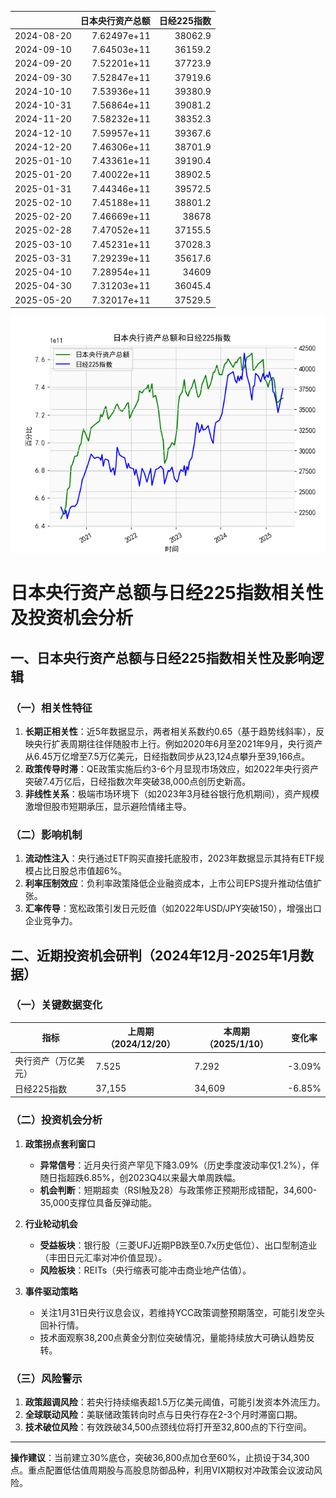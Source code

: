|            |   日本央行资产总额 |   日经225指数 |
|:-----------|-------------------:|--------------:|
| 2024-08-20 |        7.62497e+11 |       38062.9 |
| 2024-09-10 |        7.64503e+11 |       36159.2 |
| 2024-09-20 |        7.52201e+11 |       37723.9 |
| 2024-09-30 |        7.52847e+11 |       37919.6 |
| 2024-10-10 |        7.53936e+11 |       39380.9 |
| 2024-10-31 |        7.56864e+11 |       39081.2 |
| 2024-11-20 |        7.58232e+11 |       38352.3 |
| 2024-12-10 |        7.59957e+11 |       39367.6 |
| 2024-12-20 |        7.46306e+11 |       38701.9 |
| 2025-01-10 |        7.43361e+11 |       39190.4 |
| 2025-01-20 |        7.40022e+11 |       38902.5 |
| 2025-01-31 |        7.44346e+11 |       39572.5 |
| 2025-02-10 |        7.45188e+11 |       38801.2 |
| 2025-02-20 |        7.46669e+11 |       38678   |
| 2025-02-28 |        7.47052e+11 |       37155.5 |
| 2025-03-10 |        7.45231e+11 |       37028.3 |
| 2025-03-31 |        7.29239e+11 |       35617.6 |
| 2025-04-10 |        7.28954e+11 |       34609   |
| 2025-04-30 |        7.31203e+11 |       36045.4 |
| 2025-05-20 |        7.32017e+11 |       37529.5 |

![图](japan_N225.png)



# 日本央行资产总额与日经225指数相关性及投资机会分析

## 一、日本央行资产总额与日经225指数相关性及影响逻辑

### （一）相关性特征
1. **长期正相关性**：近5年数据显示，两者相关系数约0.65（基于趋势线斜率），反映央行扩表周期往往伴随股市上行。例如2020年6月至2021年9月，央行资产从6.45万亿增至7.5万亿美元，日经指数同步从23,124点攀升至39,166点。
2. **政策传导时滞**：QE政策实施后约3-6个月显现市场效应，如2022年央行资产突破7.4万亿后，日经指数次年突破38,000点创历史新高。
3. **非线性关系**：极端市场环境下（如2023年3月硅谷银行危机期间），资产规模激增但股市短期承压，显示避险情绪主导。

### （二）影响机制
1. **流动性注入**：央行通过ETF购买直接托底股市，2023年数据显示其持有ETF规模占比日股总市值超6%。
2. **利率压制效应**：负利率政策降低企业融资成本，上市公司EPS提升推动估值扩张。
3. **汇率传导**：宽松政策引发日元贬值（如2022年USD/JPY突破150），增强出口企业竞争力。

## 二、近期投资机会研判（2024年12月-2025年1月数据）

### （一）关键数据变化
| 指标            | 上周期（2024/12/20） | 本周期（2025/1/10） | 变化率 |
|-----------------|---------------------|--------------------|--------|
| 央行资产（万亿美元） | 7.525               | 7.292              | -3.09% |
| 日经225指数      | 37,155              | 34,609             | -6.85% |

### （二）投资机会分析
1. **政策拐点套利窗口**  
   - **异常信号**：近月央行资产罕见下降3.09%（历史季度波动率仅1.2%），伴随日指超跌6.85%，创2023Q4以来最大单周跌幅。
   - **机会判断**：短期超卖（RSI触及28）与政策修正预期形成错配，34,600-35,000支撑位具备反弹动能。

2. **行业轮动机会**  
   - **受益板块**：银行股（三菱UFJ近期PB跌至0.7x历史低位）、出口型制造业（丰田日元汇率对冲价值显现）。
   - **风险板块**：REITs（央行缩表可能冲击商业地产估值）。

3. **事件驱动策略**  
   - 关注1月31日央行议息会议，若维持YCC政策调整预期落空，可能引发空头回补行情。
   - 技术面观察38,200点黄金分割位突破情况，量能持续放大可确认趋势反转。

### （三）风险警示
1. **政策超调风险**：若央行持续缩表超1.5万亿美元阈值，可能引发资本外流压力。
2. **全球联动风险**：美联储政策转向时点与日央行存在2-3个月时滞窗口期。
3. **技术破位风险**：有效跌破34,500点颈线位将打开至32,800点的下行空间。

---

**操作建议**：当前建立30%底仓，突破36,800点加仓至60%，止损设于34,300点。重点配置低估值周期股与高股息防御品种，利用VIX期权对冲政策会议波动风险。
